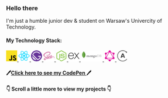 ### Hello there 
I'm just a humble junior dev & student on Warsaw's Univercity of Technology.

#### My Technology Stack: 
<div width:800px>
  <a href="https://developer.mozilla.org/pl/docs/Web/JavaScript/" style="">
    <img src='/svg/js-brand.svg'  height='30px'>
  </a>
  <a href="https://en.reactjs.org/" style="">
    <img src='/svg/reactjs-icon.svg'  height='30px'>
  </a>
   <a href="https://www.gatsbyjs.com/" style="">
    <img src='/svg/gatsbyjs-icon.svg'  height='30px'>
  </a>
  <a href="https://sass-lang.com/" style="">
    <img src='/svg/sass-lang-icon.svg'  height='30px'>
  </a>
   <a href="https://nodejs.org/en/" style="">
    <img src='/svg/nodejs-icon.svg'  height='30px'>
  </a>
   <a href="https://expressjs.com/" style="">
    <img src='/svg/expressjs-icon.svg' height='30px'>
  </a>
  <a href="https://www.mongodb.com/" style="">
    <img src='/svg/mongodb-ar21.svg'  height='30px'>
  </a>
  <a href="https://graphql.org/" style="">
    <img src='/svg/graphql-icon.svg'  height='30px'>
  </a>
  <a href="https://www.apollographql.com/docs/" style="">
    <img src='/svg/apollographql-icon.svg'  height='30px'>
  </a>
</div>

#### :pen:[Click here to see my CodePen ](https://codepen.io/paweljakubwojcik):pen:

#### :point_down: Scroll a little more to view my projects :point_down:
